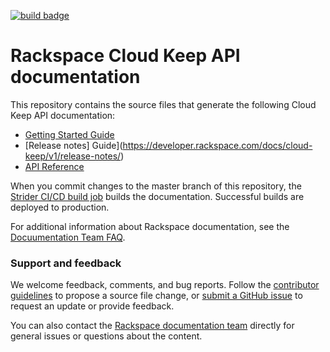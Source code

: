 [![build badge](https://build.developer.rackspace.com/rackerlabs/docs-cloud-keep/badge?branch=master)](https://build.developer.rackspace.com/rackerlabs/docs-cloud-keep/)

# Rackspace Cloud Keep API documentation

This repository contains the source files that generate the following Cloud Keep API documentation:

* [Getting Started Guide](https://developer.rackspace.com/docs/cloud-keep/v1/getting-started)
* [Release notes] Guide](https://developer.rackspace.com/docs/cloud-keep/v1/release-notes/)
* [API Reference](https://developer.rackspace.com/docs/cloud-keep/v1/api-reference/)

When you commit changes to the master branch of this repository, the
[Strider CI/CD build job](https://build.developer.rackspace.com/rackerlabs/docs-barbican/)
builds the documentation. Successful builds are deployed to production.

For additional information about Rackspace documentation, see the [Docuumentation Team FAQ](
http://rackerlabs.github.io/docs-rackspace/contributor-collateral/publiccloud-docteam-FAQ.html).

### Support and feedback

We welcome feedback, comments, and bug reports. Follow the
[contributor guidelines](CONTRIBUTING.md)
to propose a source file change, or [submit a GitHub issue](https://github.com/rackerlabs/docs-cloud-keep/issues/new)
to request an update or provide feedback.

You can also contact the [Rackspace documentation team](mailto:devdoc@rackspace.com) directly for general issues
or questions about the content.
